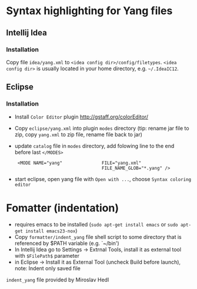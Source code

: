 # Syntax highlighting for Yang files

## Intellij Idea

### Installation

Copy file `idea/yang.xml` to `<idea config dir>/config/filetypes`.  `<idea config dir>` is usually located in your home directory, e.g. `~/.IdeaIC12`.

## Eclipse

### Installation

   * Install `Color Editor` plugin http://gstaff.org/colorEditor/
   * Copy `eclipse/yang.xml` into plugin `modes` directory (tip: rename jar file to zip, copy `yang.xml` to zip file, rename file back to jar)
   * update `catalog` file in `modes` directory, add folowing line to the end before last `</MODES>`

          <MODE NAME="yang"               FILE="yang.xml"
                                          FILE_NAME_GLOB="*.yang" />


   * start eclipse, open yang file with `Open with ...`, choose `Syntax coloring editor`

# Fomatter (indentation)

   * requires emacs to be installed   (`sudo apt-get install emacs` or `sudo apt-get install emacs23-nox`)
   * Copy `formatter/indent_yang` file shell script to some directory that is referenced by $PATH variable (e.g. `~/bin')
   * In Intellij Idea go to Settings -> Extrnal Tools, install it as external tool with  `$FilePath$` parameter
   * in Eclipse -> Install it as External Tool (uncheck Build before launch), note: Indent only saved file

`indent_yang` file provided by Miroslav Hedl
